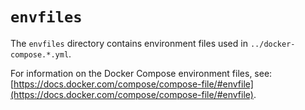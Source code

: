 # `envfiles`

The `envfiles` directory contains environment files used in `../docker-compose.*.yml`.

For information on the Docker Compose environment files,
see: [https://docs.docker.com/compose/compose-file/#envfile](https://docs.docker.com/compose/compose-file/#envfile).
